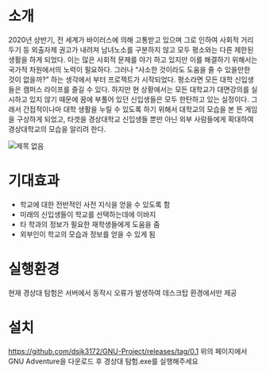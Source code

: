 # 소개
2020년 상반기, 전 세계가 바이러스에 의해 고통받고 있으며 그로 인하여 사회적 거리두기 등 외출자제 권고가 
내려져 남녀노소를 구분하지 않고 모두 평소와는 다른 제한된 생활을 하게 되었다. 이는 많은 사회적 문제를 야기
하고 있지만 이를 해결하기 위해서는 국가적 차원에서의 노력이 필요하다. 그러나 “사소한 것이라도 도움을 줄 수 
있을만한 것이 없을까?” 하는 생각에서 부터 프로젝트가 시작되었다. 
 평소라면 모든 대학 신입생들은 캠퍼스 라이프를 즐길 수 있다. 하지만 현 상황에서는 모든 대학교가 대면강의를 
실시하고 있지 않기 때문에 꿈에 부풀어 있던 신입생들은 모두 한탄하고 있는 실정이다. 그래서 간접적이나마 대학
생활을 누릴 수 있도록 하기 위해서 대학교의 모습을 본 뜬 게임을 구상하게 되었고, 타겟을 경상대학교 신입생들 
뿐만 아닌 외부 사람들에게 확대하여 경상대학교의 모습을 알리려 한다.


![제목 없음](https://user-images.githubusercontent.com/49221672/113817268-0b541f00-97b1-11eb-911a-dc4a2616e147.png)


# 기대효과
- 학교에 대한 전반적인 사전 지식을 얻을 수 있도록 함 
- 미래의 신입생들이 학교를 선택하는데에 이바지 
- 타 학과의 정보가 필요한 재학생들에게 도움을 줌 
- 외부인이 학교의 모습과 정보를 얻을 수 있게 됨 


# 실행환경
현재 경상대 탐험은 서버에서 동작시 오류가 발생하여 데스크탑 환경에서만 제공


# 설치
https://github.com/dsjk3172/GNU-Project/releases/tag/0.1
위의 페이지에서 GNU Adventure을 다운로드 후 경상대 탐험.exe를 실행해주세요
